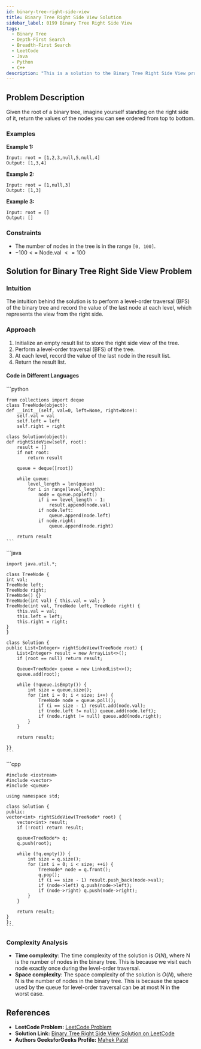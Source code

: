 ```yaml
---
id: binary-tree-right-side-view
title: Binary Tree Right Side View Solution
sidebar_label: 0199 Binary Tree Right Side View
tags:
  - Binary Tree
  - Depth-First Search
  - Breadth-First Search
  - LeetCode
  - Java
  - Python
  - C++
description: "This is a solution to the Binary Tree Right Side View problem on LeetCode."
---
```


## Problem Description

Given the root of a binary tree, imagine yourself standing on the right side of it, return the values of the nodes you can see ordered from top to bottom.

### Examples

**Example 1:**

```
Input: root = [1,2,3,null,5,null,4]
Output: [1,3,4]
```

**Example 2:**

```
Input: root = [1,null,3]
Output: [1,3]
```

**Example 3:**

```
Input: root = []
Output: []
```


### Constraints

- The number of nodes in the tree is in the range `[0, 100]`.
- $-100 <=$ Node.val $<= 100$

## Solution for Binary Tree Right Side View Problem

### Intuition

The intuition behind the solution is to perform a level-order traversal (BFS) of the binary tree and record the value of the last node at each level, which represents the view from the right side.

### Approach

1. Initialize an empty result list to store the right side view of the tree.
2. Perform a level-order traversal (BFS) of the tree.
3. At each level, record the value of the last node in the result list.
4. Return the result list.

#### Code in Different Languages

<Tabs>
  <TabItem value="Python" label="Python" default>
  <SolutionAuthor name="@mahek0620"/>
   ```python

    from collections import deque
    class TreeNode(object):
    def __init__(self, val=0, left=None, right=None):
        self.val = val
        self.left = left
        self.right = right

    class Solution(object):
    def rightSideView(self, root):
        result = []
        if not root:
            return result

        queue = deque([root])

        while queue:
            level_length = len(queue)
            for i in range(level_length):
                node = queue.popleft()
                if i == level_length - 1:
                    result.append(node.val)
                if node.left:
                    queue.append(node.left)
                if node.right:
                    queue.append(node.right)

        return result
    ```
  </TabItem>
  <TabItem value="Java" label="Java">
  <SolutionAuthor name="@mahek0620"/>
   ```java
    
    import java.util.*;

    class TreeNode {
    int val;
    TreeNode left;
    TreeNode right;
    TreeNode() {}
    TreeNode(int val) { this.val = val; }
    TreeNode(int val, TreeNode left, TreeNode right) {
        this.val = val;
        this.left = left;
        this.right = right;
    }
    }

    class Solution {
    public List<Integer> rightSideView(TreeNode root) {
        List<Integer> result = new ArrayList<>();
        if (root == null) return result;

        Queue<TreeNode> queue = new LinkedList<>();
        queue.add(root);

        while (!queue.isEmpty()) {
            int size = queue.size();
            for (int i = 0; i < size; i++) {
                TreeNode node = queue.poll();
                if (i == size - 1) result.add(node.val);
                if (node.left != null) queue.add(node.left);
                if (node.right != null) queue.add(node.right);
            }
        }

        return result;
    
    }}
    ```
  </TabItem>
  <TabItem value="C++" label="C++">
  <SolutionAuthor name="@mahek0620"/>
   ```cpp
   
    #include <iostream>
    #include <vector>
    #include <queue>

    using namespace std;

    class Solution {
    public:
    vector<int> rightSideView(TreeNode* root) {
        vector<int> result;
        if (!root) return result;

        queue<TreeNode*> q;
        q.push(root);

        while (!q.empty()) {
            int size = q.size();
            for (int i = 0; i < size; ++i) {
                TreeNode* node = q.front();
                q.pop();
                if (i == size - 1) result.push_back(node->val);
                if (node->left) q.push(node->left);
                if (node->right) q.push(node->right);
            }
        }

        return result;
    }
    };
    ```

  </TabItem>
</Tabs>

### Complexity Analysis

- **Time complexity**: The time complexity of the solution is $O(N)$, where N is the number of nodes in the binary tree. This is because we visit each node exactly once during the level-order traversal.
- **Space complexity**: The space complexity of the solution is $O(N)$, where N is the number of nodes in the binary tree. This is because the space used by the queue for level-order traversal can be at most N in the worst case.

## References

- **LeetCode Problem:** [LeetCode Problem](https://leetcode.com/problems/binary-tree-right-side-view/)
- **Solution Link:** [Binary Tree Right Side View Solution on LeetCode](https://leetcode.com/problems/binary-tree-right-side-view/solutions/)
- **Authors GeeksforGeeks Profile:** [Mahek Patel](https://leetcode.com/u/mahekrpatel611/)
